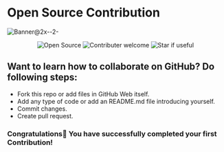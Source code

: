 # Open Source Contribution

<img alt="Banner@2x--2-" src="https://user-images.githubusercontent.com/82876741/220692969-7cd15332-fa4d-43db-ab75-4b2b87aacd91.png">

<div align="center">

![Open Source](https://img.shields.io/badge/Open%20Source-FFAE33?style=flat&logo=GitHub%20Sponsors)
![Contributer welcome](https://img.shields.io/badge/Contributions-welcome-green.svg?style=flat&logo=github)
![Star if useful](https://img.shields.io/static/v1?label=%E2%AD%90&message=If%20Useful&style=flat&color=BC4E99)

</div>

## Want to learn how to collaborate on GitHub? Do following steps:

- Fork this repo or add files in GitHub Web itself.
- Add any type of code or add an README.md file introducing yourself.
- Commit changes.
- Create pull request.

### Congratulations🥳 You have successfully completed your first Contribution!

